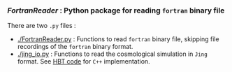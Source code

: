 ### *FortranReader* : Python package for reading `fortran` binary file

There are two `.py` files :
* [./FortranReader.py](./FortranReader.py) : Functions to read `fortran` binary file, skipping file recordings of the `fortran` binary format.
* [./jing_io.py](./jing_io.py) : Functions to read the cosmological simulation in `Jing` format. See [HBT code](https://github.com/Kambrian/HBTplus/tree/Hydro/src/io/jing) for `C++` implementation.

